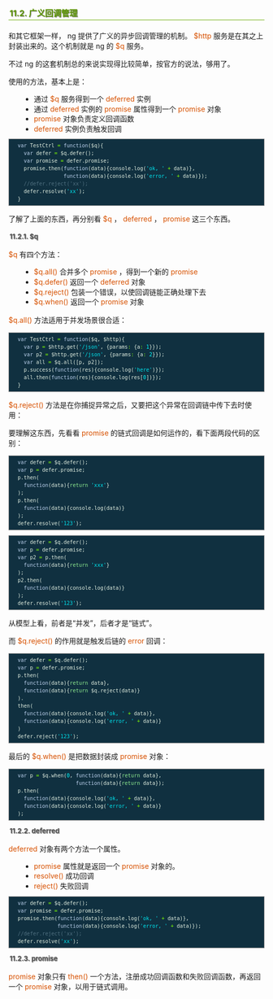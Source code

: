 <h2 style=" border-bottom: 1px solid #69ab01; color: #5e9802; padding: 2px; text-shadow: 1px 1px 1px gray; margin: 20px auto; font-size: medium;">11.2. 广义回调管理</h2>

<p style="margin: 15px 0;">
和其它框架一样， ng 提供了广义的异步回调管理的机制。 <i style=" color: #d75100; font-style: normal; ">$http</i> 服务是在其之上封装出来的。这个机制就是 ng 的 <i style=" color: #d75100; font-style: normal; ">$q</i> 服务。
</p>
<p style="margin: 15px 0;">
不过 ng 的这套机制总的来说实现得比较简单，按官方的说法，够用了。
</p>
<p style="margin: 15px 0;">
使用的方法，基本上是：
</p>

<ul style="line-height: 1.4em; padding: 0px; padding-left: 20px; margin: auto 30px;">
<li>通过 <i style=" color: #d75100; font-style: normal; ">$q</i> 服务得到一个 <i style=" color: #d75100; font-style: normal; ">deferred</i> 实例
</li>
<li>通过 <i style=" color: #d75100; font-style: normal; ">deferred</i> 实例的 <i style=" color: #d75100; font-style: normal; ">promise</i> 属性得到一个 <i style=" color: #d75100; font-style: normal; ">promise</i> 对象
</li>
<li><i style=" color: #d75100; font-style: normal; ">promise</i> 对象负责定义回调函数
</li>
<li><i style=" color: #d75100; font-style: normal; ">deferred</i> 实例负责触发回调
</li>
</ul>


<div class="highlight" style="background: #103040"><pre style=" white-space: pre-wrap; word-wrap: break-word; border: 1px solid #888; font-size: small; line-height: 1.5em; padding: 5px;; color: #e0eee0; background: #103040;">  <span style="color: #bcd2ee">var</span> <span style="color: #e0eee0">TestCtrl</span> <span style="color: #7fff00">=</span> <span style="color: #bcd2ee">function</span>(<span style="color: #e0eee0">$q</span>){
    <span style="color: #bcd2ee">var</span> <span style="color: #e0eee0">defer</span> <span style="color: #7fff00">=</span> <span style="color: #e0eee0">$q</span>.<span style="color: #e0eee0">defer</span>();
    <span style="color: #bcd2ee">var</span> <span style="color: #e0eee0">promise</span> <span style="color: #7fff00">=</span> <span style="color: #e0eee0">defer</span>.<span style="color: #e0eee0">promise</span>;
    <span style="color: #e0eee0">promise</span>.<span style="color: #e0eee0">then</span>(<span style="color: #bcd2ee">function</span>(<span style="color: #e0eee0">data</span>){<span style="color: #e0eee0">console</span>.<span style="color: #e0eee0">log</span>(<span style="color: #00e5ee">&#39;ok, &#39;</span> <span style="color: #7fff00">+</span> <span style="color: #e0eee0">data</span>)},
                 <span style="color: #bcd2ee">function</span>(<span style="color: #e0eee0">data</span>){<span style="color: #e0eee0">console</span>.<span style="color: #e0eee0">log</span>(<span style="color: #00e5ee">&#39;error, &#39;</span> <span style="color: #7fff00">+</span> <span style="color: #e0eee0">data</span>)});
    <span style="color: #507080">//defer.reject(&#39;xx&#39;);</span>
    <span style="color: #e0eee0">defer</span>.<span style="color: #e0eee0">resolve</span>(<span style="color: #00e5ee">&#39;xx&#39;</span>);
  }
</pre></div>


<p style="margin: 15px 0;">
了解了上面的东西，再分别看 <i style=" color: #d75100; font-style: normal; ">$q</i> ， <i style=" color: #d75100; font-style: normal; ">deferred</i> ， <i style=" color: #d75100; font-style: normal; ">promise</i> 这三个东西。
</p>

<h3 style=" font-size: small; margin: 0 auto; text-shadow: 1px 1px 1px gray; padding: 2px; color: #555;">11.2.1. $q</h3>

<p style="margin: 15px 0;">
<i style=" color: #d75100; font-style: normal; ">$q</i> 有四个方法：
</p>

<ul style="line-height: 1.4em; padding: 0px; padding-left: 20px; margin: auto 30px;">
<li><i style=" color: #d75100; font-style: normal; ">$q.all()</i> 合并多个 <i style=" color: #d75100; font-style: normal; ">promise</i> ，得到一个新的 <i style=" color: #d75100; font-style: normal; ">promise</i>
</li>
<li><i style=" color: #d75100; font-style: normal; ">$q.defer()</i> 返回一个 <i style=" color: #d75100; font-style: normal; ">deferred</i> 对象
</li>
<li><i style=" color: #d75100; font-style: normal; ">$q.reject()</i> 包装一个错误，以使回调链能正确处理下去
</li>
<li><i style=" color: #d75100; font-style: normal; ">$q.when()</i> 返回一个 <i style=" color: #d75100; font-style: normal; ">promise</i> 对象
</li>
</ul>

<p style="margin: 15px 0;">
<i style=" color: #d75100; font-style: normal; ">$q.all()</i> 方法适用于并发场景很合适：
</p>

<div class="highlight" style="background: #103040"><pre style=" white-space: pre-wrap; word-wrap: break-word; border: 1px solid #888; font-size: small; line-height: 1.5em; padding: 5px;; color: #e0eee0; background: #103040;">  <span style="color: #bcd2ee">var</span> <span style="color: #e0eee0">TestCtrl</span> <span style="color: #7fff00">=</span> <span style="color: #bcd2ee">function</span>(<span style="color: #e0eee0">$q</span>, <span style="color: #e0eee0">$http</span>){
    <span style="color: #bcd2ee">var</span> <span style="color: #e0eee0">p</span> <span style="color: #7fff00">=</span> <span style="color: #e0eee0">$http</span>.<span style="color: #e0eee0">get</span>(<span style="color: #00e5ee">&#39;/json&#39;</span>, {<span style="color: #e0eee0">params</span><span style="color: #7fff00">:</span> {<span style="color: #e0eee0">a</span><span style="color: #7fff00">:</span> <span style="color: #00ffff">1</span>}});
    <span style="color: #bcd2ee">var</span> <span style="color: #e0eee0">p2</span> <span style="color: #7fff00">=</span> <span style="color: #e0eee0">$http</span>.<span style="color: #e0eee0">get</span>(<span style="color: #00e5ee">&#39;/json&#39;</span>, {<span style="color: #e0eee0">params</span><span style="color: #7fff00">:</span> {<span style="color: #e0eee0">a</span><span style="color: #7fff00">:</span> <span style="color: #00ffff">2</span>}});
    <span style="color: #bcd2ee">var</span> <span style="color: #e0eee0">all</span> <span style="color: #7fff00">=</span> <span style="color: #e0eee0">$q</span>.<span style="color: #e0eee0">all</span>([<span style="color: #e0eee0">p</span>, <span style="color: #e0eee0">p2</span>]);
    <span style="color: #e0eee0">p</span>.<span style="color: #e0eee0">success</span>(<span style="color: #bcd2ee">function</span>(<span style="color: #e0eee0">res</span>){<span style="color: #e0eee0">console</span>.<span style="color: #e0eee0">log</span>(<span style="color: #00e5ee">&#39;here&#39;</span>)});
    <span style="color: #e0eee0">all</span>.<span style="color: #e0eee0">then</span>(<span style="color: #bcd2ee">function</span>(<span style="color: #e0eee0">res</span>){<span style="color: #e0eee0">console</span>.<span style="color: #e0eee0">log</span>(<span style="color: #e0eee0">res</span>[<span style="color: #00ffff">0</span>])});
  }
</pre></div>


<p style="margin: 15px 0;">
<i style=" color: #d75100; font-style: normal; ">$q.reject()</i> 方法是在你捕捉异常之后，又要把这个异常在回调链中传下去时使用：
</p>
<p style="margin: 15px 0;">
要理解这东西，先看看 <i style=" color: #d75100; font-style: normal; ">promise</i> 的链式回调是如何运作的，看下面两段代码的区别：
</p>

<div class="highlight" style="background: #103040"><pre style=" white-space: pre-wrap; word-wrap: break-word; border: 1px solid #888; font-size: small; line-height: 1.5em; padding: 5px;; color: #e0eee0; background: #103040;">  <span style="color: #bcd2ee">var</span> <span style="color: #e0eee0">defer</span> <span style="color: #7fff00">=</span> <span style="color: #e0eee0">$q</span>.<span style="color: #e0eee0">defer</span>();
  <span style="color: #bcd2ee">var</span> <span style="color: #e0eee0">p</span> <span style="color: #7fff00">=</span> <span style="color: #e0eee0">defer</span>.<span style="color: #e0eee0">promise</span>;
  <span style="color: #e0eee0">p</span>.<span style="color: #e0eee0">then</span>(
    <span style="color: #bcd2ee">function</span>(<span style="color: #e0eee0">data</span>){<span style="color: #90ee90">return</span> <span style="color: #00e5ee">&#39;xxx&#39;</span>}
  );
  <span style="color: #e0eee0">p</span>.<span style="color: #e0eee0">then</span>(
    <span style="color: #bcd2ee">function</span>(<span style="color: #e0eee0">data</span>){<span style="color: #e0eee0">console</span>.<span style="color: #e0eee0">log</span>(<span style="color: #e0eee0">data</span>)}
  );
  <span style="color: #e0eee0">defer</span>.<span style="color: #e0eee0">resolve</span>(<span style="color: #00e5ee">&#39;123&#39;</span>);
</pre></div>



<div class="highlight" style="background: #103040"><pre style=" white-space: pre-wrap; word-wrap: break-word; border: 1px solid #888; font-size: small; line-height: 1.5em; padding: 5px;; color: #e0eee0; background: #103040;">  <span style="color: #bcd2ee">var</span> <span style="color: #e0eee0">defer</span> <span style="color: #7fff00">=</span> <span style="color: #e0eee0">$q</span>.<span style="color: #e0eee0">defer</span>();
  <span style="color: #bcd2ee">var</span> <span style="color: #e0eee0">p</span> <span style="color: #7fff00">=</span> <span style="color: #e0eee0">defer</span>.<span style="color: #e0eee0">promise</span>;
  <span style="color: #bcd2ee">var</span> <span style="color: #e0eee0">p2</span> <span style="color: #7fff00">=</span> <span style="color: #e0eee0">p</span>.<span style="color: #e0eee0">then</span>(
    <span style="color: #bcd2ee">function</span>(<span style="color: #e0eee0">data</span>){<span style="color: #90ee90">return</span> <span style="color: #00e5ee">&#39;xxx&#39;</span>}
  );
  <span style="color: #e0eee0">p2</span>.<span style="color: #e0eee0">then</span>(
    <span style="color: #bcd2ee">function</span>(<span style="color: #e0eee0">data</span>){<span style="color: #e0eee0">console</span>.<span style="color: #e0eee0">log</span>(<span style="color: #e0eee0">data</span>)}
  );
  <span style="color: #e0eee0">defer</span>.<span style="color: #e0eee0">resolve</span>(<span style="color: #00e5ee">&#39;123&#39;</span>);
</pre></div>


<p style="margin: 15px 0;">
从模型上看，前者是“并发”，后者才是“链式”。
</p>
<p style="margin: 15px 0;">
而 <i style=" color: #d75100; font-style: normal; ">$q.reject()</i> 的作用就是触发后链的 <i style=" color: #d75100; font-style: normal; ">error</i> 回调：
</p>

<div class="highlight" style="background: #103040"><pre style=" white-space: pre-wrap; word-wrap: break-word; border: 1px solid #888; font-size: small; line-height: 1.5em; padding: 5px;; color: #e0eee0; background: #103040;">  <span style="color: #bcd2ee">var</span> <span style="color: #e0eee0">defer</span> <span style="color: #7fff00">=</span> <span style="color: #e0eee0">$q</span>.<span style="color: #e0eee0">defer</span>();
  <span style="color: #bcd2ee">var</span> <span style="color: #e0eee0">p</span> <span style="color: #7fff00">=</span> <span style="color: #e0eee0">defer</span>.<span style="color: #e0eee0">promise</span>;
  <span style="color: #e0eee0">p</span>.<span style="color: #e0eee0">then</span>(
    <span style="color: #bcd2ee">function</span>(<span style="color: #e0eee0">data</span>){<span style="color: #90ee90">return</span> <span style="color: #e0eee0">data</span>},
    <span style="color: #bcd2ee">function</span>(<span style="color: #e0eee0">data</span>){<span style="color: #90ee90">return</span> <span style="color: #e0eee0">$q</span>.<span style="color: #e0eee0">reject</span>(<span style="color: #e0eee0">data</span>)}
  ).
  <span style="color: #e0eee0">then</span>(
    <span style="color: #bcd2ee">function</span>(<span style="color: #e0eee0">data</span>){<span style="color: #e0eee0">console</span>.<span style="color: #e0eee0">log</span>(<span style="color: #00e5ee">&#39;ok, &#39;</span> <span style="color: #7fff00">+</span> <span style="color: #e0eee0">data</span>)},
    <span style="color: #bcd2ee">function</span>(<span style="color: #e0eee0">data</span>){<span style="color: #e0eee0">console</span>.<span style="color: #e0eee0">log</span>(<span style="color: #00e5ee">&#39;error, &#39;</span> <span style="color: #7fff00">+</span> <span style="color: #e0eee0">data</span>)}
  )
  <span style="color: #e0eee0">defer</span>.<span style="color: #e0eee0">reject</span>(<span style="color: #00e5ee">&#39;123&#39;</span>);
</pre></div>


<p style="margin: 15px 0;">
最后的 <i style=" color: #d75100; font-style: normal; ">$q.when()</i> 是把数据封装成 <i style=" color: #d75100; font-style: normal; ">promise</i> 对象：
</p>

<div class="highlight" style="background: #103040"><pre style=" white-space: pre-wrap; word-wrap: break-word; border: 1px solid #888; font-size: small; line-height: 1.5em; padding: 5px;; color: #e0eee0; background: #103040;">  <span style="color: #bcd2ee">var</span> <span style="color: #e0eee0">p</span> <span style="color: #7fff00">=</span> <span style="color: #e0eee0">$q</span>.<span style="color: #e0eee0">when</span>(<span style="color: #00ffff">0</span>, <span style="color: #bcd2ee">function</span>(<span style="color: #e0eee0">data</span>){<span style="color: #90ee90">return</span> <span style="color: #e0eee0">data</span>},
                     <span style="color: #bcd2ee">function</span>(<span style="color: #e0eee0">data</span>){<span style="color: #90ee90">return</span> <span style="color: #e0eee0">data</span>});
  <span style="color: #e0eee0">p</span>.<span style="color: #e0eee0">then</span>(
    <span style="color: #bcd2ee">function</span>(<span style="color: #e0eee0">data</span>){<span style="color: #e0eee0">console</span>.<span style="color: #e0eee0">log</span>(<span style="color: #00e5ee">&#39;ok, &#39;</span> <span style="color: #7fff00">+</span> <span style="color: #e0eee0">data</span>)},
    <span style="color: #bcd2ee">function</span>(<span style="color: #e0eee0">data</span>){<span style="color: #e0eee0">console</span>.<span style="color: #e0eee0">log</span>(<span style="color: #00e5ee">&#39;error, &#39;</span> <span style="color: #7fff00">+</span> <span style="color: #e0eee0">data</span>)}
  );
</pre></div>

<h3 style=" font-size: small; margin: 0 auto; text-shadow: 1px 1px 1px gray; padding: 2px; color: #555;">11.2.2. deferred</h3>

<p style="margin: 15px 0;">
<i style=" color: #d75100; font-style: normal; ">deferred</i> 对象有两个方法一个属性。
</p>

<ul style="line-height: 1.4em; padding: 0px; padding-left: 20px; margin: auto 30px;">
<li><i style=" color: #d75100; font-style: normal; ">promise</i> 属性就是返回一个 <i style=" color: #d75100; font-style: normal; ">promise</i> 对象的。
</li>
<li><i style=" color: #d75100; font-style: normal; ">resolve()</i> 成功回调
</li>
<li><i style=" color: #d75100; font-style: normal; ">reject()</i> 失败回调
</li>
</ul>


<div class="highlight" style="background: #103040"><pre style=" white-space: pre-wrap; word-wrap: break-word; border: 1px solid #888; font-size: small; line-height: 1.5em; padding: 5px;; color: #e0eee0; background: #103040;">  <span style="color: #bcd2ee">var</span> <span style="color: #e0eee0">defer</span> <span style="color: #7fff00">=</span> <span style="color: #e0eee0">$q</span>.<span style="color: #e0eee0">defer</span>();
  <span style="color: #bcd2ee">var</span> <span style="color: #e0eee0">promise</span> <span style="color: #7fff00">=</span> <span style="color: #e0eee0">defer</span>.<span style="color: #e0eee0">promise</span>;
  <span style="color: #e0eee0">promise</span>.<span style="color: #e0eee0">then</span>(<span style="color: #bcd2ee">function</span>(<span style="color: #e0eee0">data</span>){<span style="color: #e0eee0">console</span>.<span style="color: #e0eee0">log</span>(<span style="color: #00e5ee">&#39;ok, &#39;</span> <span style="color: #7fff00">+</span> <span style="color: #e0eee0">data</span>)},
               <span style="color: #bcd2ee">function</span>(<span style="color: #e0eee0">data</span>){<span style="color: #e0eee0">console</span>.<span style="color: #e0eee0">log</span>(<span style="color: #00e5ee">&#39;error, &#39;</span> <span style="color: #7fff00">+</span> <span style="color: #e0eee0">data</span>)});
  <span style="color: #507080">//defer.reject(&#39;xx&#39;);</span>
  <span style="color: #e0eee0">defer</span>.<span style="color: #e0eee0">resolve</span>(<span style="color: #00e5ee">&#39;xx&#39;</span>);
</pre></div>

<h3 style=" font-size: small; margin: 0 auto; text-shadow: 1px 1px 1px gray; padding: 2px; color: #555;">11.2.3. promise</h3>

<p style="margin: 15px 0;">
<i style=" color: #d75100; font-style: normal; ">promise</i> 对象只有 <i style=" color: #d75100; font-style: normal; ">then()</i> 一个方法，注册成功回调函数和失败回调函数，再返回一个 <i style=" color: #d75100; font-style: normal; ">promise</i> 对象，以用于链式调用。
</p>
